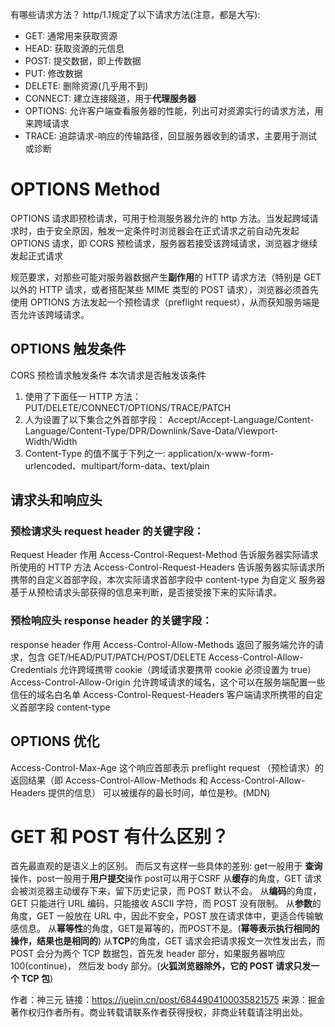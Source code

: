 有哪些请求方法？
http/1.1规定了以下请求方法(注意，都是大写):

- GET: 通常用来获取资源
- HEAD: 获取资源的元信息
- POST: 提交数据，即上传数据
- PUT: 修改数据
- DELETE: 删除资源(几乎用不到)
- CONNECT: 建立连接隧道，用于**代理服务器**
- OPTIONS: 允许客户端查看服务器的性能，列出可对资源实行的请求方法，用来跨域请求
- TRACE: 追踪请求-响应的传输路径，回显服务器收到的请求，主要用于测试或诊断

# OPTIONS Method
OPTIONS 请求即预检请求，可用于检测服务器允许的 http 方法。当发起跨域请求时，由于安全原因，触发一定条件时浏览器会在正式请求之前自动先发起 OPTIONS 请求，即 CORS 预检请求，服务器若接受该跨域请求，浏览器才继续发起正式请求

规范要求，对那些可能对服务器数据产生**副作用**的 HTTP 请求方法（特别是 GET 以外的 HTTP 请求，或者搭配某些 MIME 类型的 POST 请求），浏览器必须首先使用 OPTIONS 方法发起一个预检请求（preflight request），从而获知服务端是否允许该跨域请求。

## OPTIONS 触发条件
CORS 预检请求触发条件 本次请求是否触发该条件
1. 使用了下面任一 HTTP 方法：
   PUT/DELETE/CONNECT/OPTIONS/TRACE/PATCH
2. 人为设置了以下集合之外首部字段：
   Accept/Accept-Language/Content-Language/Content-Type/DPR/Downlink/Save-Data/Viewport-Width/Width 
3. Content-Type 的值不属于下列之一:
   application/x-www-form-urlencoded、multipart/form-data、text/plain
## 请求头和响应头
### 预检请求头 request header 的关键字段：
Request Header 作用
Access-Control-Request-Method 告诉服务器实际请求所使用的 HTTP 方法
Access-Control-Request-Headers 告诉服务器实际请求所携带的自定义首部字段，本次实际请求首部字段中 content-type 为自定义
服务器基于从预检请求头部获得的信息来判断，是否接受接下来的实际请求。

### 预检响应头 response header 的关键字段：
response header 作用
Access-Control-Allow-Methods 返回了服务端允许的请求，包含 GET/HEAD/PUT/PATCH/POST/DELETE
Access-Control-Allow-Credentials 允许跨域携带 cookie（跨域请求要携带 cookie 必须设置为 true）
Access-Control-Allow-Origin 允许跨域请求的域名，这个可以在服务端配置一些信任的域名白名单
Access-Control-Request-Headers 客户端请求所携带的自定义首部字段 content-type


## OPTIONS 优化
Access-Control-Max-Age 这个响应首部表示 preflight request （预检请求）的返回结果（即 Access-Control-Allow-Methods 和 Access-Control-Allow-Headers 提供的信息） 可以被缓存的最长时间，单位是秒。(MDN)


# GET 和 POST 有什么区别？
首先最直观的是语义上的区别。
而后又有这样一些具体的差别:
get一般用于 **查询**操作，post一般用于**用户提交**操作
post可以用于CSRF
从**缓存**的角度，GET 请求会被浏览器主动缓存下来，留下历史记录，而 POST 默认不会。
从**编码**的角度，GET 只能进行 URL 编码，只能接收 ASCII 字符，而 POST 没有限制。
从**参数**的角度，GET 一般放在 URL 中，因此不安全，POST 放在请求体中，更适合传输敏感信息。
从**幂等性**的角度，GET是幂等的，而POST不是。(**幂等表示执行相同的操作，结果也是相同的**)
从**TCP**的角度，GET 请求会把请求报文一次性发出去，而 POST 会分为两个 TCP 数据包，首先发 header 部分，如果服务器响应 100(continue)， 然后发 body 部分。(**火狐浏览器除外，它的 POST 请求只发一个 TCP 包**)



作者：神三元
链接：https://juejin.cn/post/6844904100035821575
来源：掘金
著作权归作者所有。商业转载请联系作者获得授权，非商业转载请注明出处。